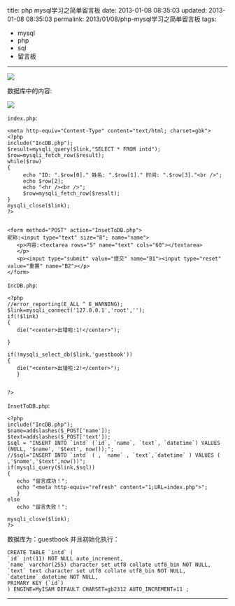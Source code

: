 title: php mysql学习之简单留言板
date: 2013-01-08 08:35:03
updated: 2013-01-08 08:35:03
permalink: 2013/01/08/php-mysql学习之简单留言板
tags:
- mysql
- php
- sql
- 留言板

---

![](/img/php-mysql-1.jpg)

数据库中的内容:

![](/img/php-mysql-2.jpg)

<!--more-->
`index.php`:

```
<meta http-equiv="Content-Type" content="text/html; charset=gbk">
<?php
include("IncDB.php");
$result=mysqli_query($link,"SELECT * FROM intd");
$row=mysqli_fetch_row($result);
while($row)
{
     echo "ID: ".$row[0]." 姓名: ".$row[1]." 时间: ".$row[3]."<br />";
     echo $row[2];
     echo "<hr /><br />";
     $row=mysqli_fetch_row($result);
}
mysqli_close($link);
?>


<form method="POST" action="InsetToDB.php">
昵称:<input type="text" size="8"; name="name">
   <p>内容:<textarea rows="5" name="text" cols="60"></textarea>
   </p>
   <p><input type="submit" value="提交" name="B1"><input type="reset" value="重置" name="B2"></p>
</form>
```

`IncDB.php`:

```
<?php
//error_reporting(E_ALL ^ E_WARNING);
$link=mysqli_connect('127.0.0.1','root','');
if(!$link)
{
   die("<center>出错啦:1!</center>");

}

if(!mysqli_select_db($link,'guestbook'))
{
   die("<center>出错啦:2!</center>");
   }


?>
```

`InsetToDB.php`:

```
<?php
include("IncDB.php");
$name=addslashes($_POST['name']);
$text=addslashes($_POST['text']);
$sql = "INSERT INTO `intd` (`id`, `name`, `text`, `datetime`) VALUES (NULL, '$name', '$text', now());";
//$sql="INSERT INTO `intd` ( , `name` , `text`,`datetime` ) VALUES ( ,'$name','$text',now())";
if(mysqli_query($link,$sql))
{
   echo "留言成功！";
   echo "<meta http-equiv="refresh" content="1;URL=index.php">";
   }
else
   echo "留言失败！";

mysqli_close($link);
?>
```

数据库为：guestbook
并且初始化执行：

```
CREATE TABLE `intd` (
`id` int(11) NOT NULL auto_increment,
`name` varchar(255) character set utf8 collate utf8_bin NOT NULL,
`text` text character set utf8 collate utf8_bin NOT NULL,
`datetime` datetime NOT NULL,
PRIMARY KEY (`id`)
) ENGINE=MyISAM DEFAULT CHARSET=gb2312 AUTO_INCREMENT=11 ;
```

---
